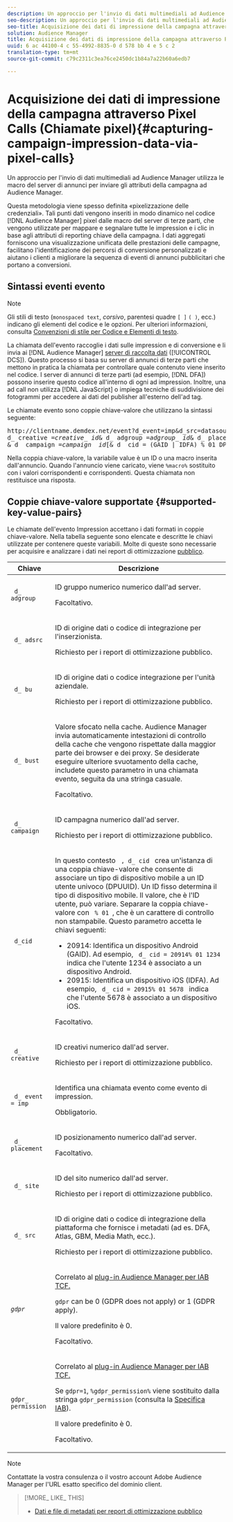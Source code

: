 ```yaml
---
description: Un approccio per l'invio di dati multimediali ad Audience Manager utilizza le macro del server di annunci per inviare gli attributi della campagna ad Audience Manager.
seo-description: Un approccio per l'invio di dati multimediali ad Audience Manager utilizza le macro del server di annunci per inviare gli attributi della campagna ad Audience Manager.
seo-title: Acquisizione dei dati di impressione della campagna attraverso Pixel Calls (Chiamate pixel)
solution: Audience Manager
title: Acquisizione dei dati di impressione della campagna attraverso Pixel Calls (Chiamate pixel)
uuid: 6 ac 44100-4 c 55-4992-8835-0 d 578 bb 4 e 5 c 2
translation-type: tm+mt
source-git-commit: c79c2311c3ea76ce2450dc1b84a7a22b60a6edb7

---
```



# Acquisizione dei dati di impressione della campagna attraverso Pixel Calls (Chiamate pixel){#capturing-campaign-impression-data-via-pixel-calls}

Un approccio per l&#39;invio di dati multimediali ad Audience Manager utilizza le macro del server di annunci per inviare gli attributi della campagna ad Audience Manager.

Questa metodologia viene spesso definita «pixelizzazione delle credenziali». Tali punti dati vengono inseriti in modo dinamico nel codice [!DNL Audience Manager] pixel dalle macro del server di terze parti, che vengono utilizzate per mappare e segnalare tutte le impression e i clic in base agli attributi di reporting chiave della campagna. I dati aggregati forniscono una visualizzazione unificata delle prestazioni delle campagne, facilitano l&#39;identificazione dei percorsi di conversione personalizzati e aiutano i clienti a migliorare la sequenza di eventi di annunci pubblicitari che portano a conversioni.

## Sintassi eventi evento

>[!NOTE]
>
>Gli stili di testo (`monospaced text`, *corsivo*, parentesi quadre `[ ]` `( )`, ecc.) indicano gli elementi del codice e le opzioni. Per ulteriori informazioni, consulta [Convenzioni di stile per Codice e Elementi di testo](../../reference/code-style-elements.md).

La chiamata dell&#39;evento raccoglie i dati sulle impression e di conversione e li invia ai [!DNL Audience Manager] [server di raccolta dati](/help/using/reference/system-components/components-data-collection.md) ([!UICONTROL DCS]). Questo processo si basa su server di annunci di terze parti che mettono in pratica la chiamata per controllare quale contenuto viene inserito nel codice. I server di annunci di terze parti (ad esempio, [!DNL DFA]) possono inserire questo codice all&#39;interno di ogni ad impression. Inoltre, una ad call non utilizza [!DNL JavaScript] o impiega tecniche di suddivisione dei fotogrammi per accedere ai dati del publisher all&#39;esterno dell&#39;ad tag.

Le chiamate evento sono coppie chiave-valore che utilizzano la sintassi seguente:

<pre>
http://clientname.demdex.net/event?d_event=imp&amp;d_src=datasource_id&amp;d_site=siteID&amp;
d_ creative =<i>creative_ id</i>&amp; d_ adgroup =<i>adgroup_ id</i>&amp; d_ placement =<i>placement_ id</i>
&amp; d_ campaign =<i>campaign_ id</i>[&amp; d_ cid = (GAID | IDFA) % 01 DPUUID] &amp; d_ bust = cache buster
</pre>

Nella coppia chiave-valore, la variabile value è un ID o una macro inserita dall&#39;annuncio. Quando l&#39;annuncio viene caricato, viene `%macro%` sostituito con i valori corrispondenti e corrispondenti. Questa chiamata non restituisce una risposta.

## Coppie chiave-valore supportate {#supported-key-value-pairs}

Le chiamate dell&#39;evento Impression accettano i dati formati in coppie chiave-valore. Nella tabella seguente sono elencate e descritte le chiavi utilizzate per contenere queste variabili. Molte di queste sono necessarie per acquisire e analizzare i dati nei report di ottimizzazione [pubblico](../../reporting/audience-optimization-reports/audience-optimization-reports.md).

<table id="table_F068C4D49F7D4775924D3CA712BF15BA"> 
 <thead> 
  <tr> 
   <th colname="col1" class="entry"> Chiave </th> 
   <th colname="col2" class="entry"> Descrizione </th> 
  </tr> 
 </thead>
 <tbody> 
  <tr> 
   <td colname="col1"> <code> d_ adgroup </code> </td> 
   <td colname="col2"> <p>ID gruppo numerico numerico dall'ad server. </p> <p>Facoltativo. </p> </td> 
  </tr> 
  <tr> 
   <td colname="col1"> <code> d_ adsrc </code> </td> 
   <td colname="col2"> <p>ID di origine dati o codice di integrazione per l'inserzionista. </p> <p>Richiesto per <span class="wintitle"> i report di ottimizzazione </span> pubblico. </p> </td> 
  </tr> 
  <tr> 
   <td colname="col1"> <code> d_ bu </code> </td> 
   <td colname="col2"> <p>ID di origine dati o codice integrazione per l'unità aziendale. </p> <p>Richiesto per <span class="wintitle"> i report di ottimizzazione </span> pubblico. </p> </td> 
  </tr> 
  <tr> 
   <td colname="col1"> <p> <code> d_ bust </code> </p> </td> 
   <td colname="col2"> <p>Valore sfocato nella cache. <span class="keyword"> Audience Manager invia </span> automaticamente intestazioni di controllo della cache che vengono rispettate dalla maggior parte dei browser e dei proxy. Se desiderate eseguire ulteriore svuotamento della cache, includete questo parametro in una chiamata evento, seguita da una stringa casuale. </p> <p> Facoltativo. </p> </td> 
  </tr> 
  <tr> 
   <td colname="col1"> <code> d_ campaign </code> </td> 
   <td colname="col2"> <p>ID campagna numerico dall'ad server. </p> <p>Richiesto per <span class="wintitle"> i report di ottimizzazione </span> pubblico. </p> </td> 
  </tr> 
  <tr> 
   <td colname="col1"> <code> d_cid </code> </td> 
   <td colname="col2"> <p>In questo contesto <code> , d_ cid </code> crea un'istanza di una coppia chiave-valore che consente di associare un tipo di dispositivo mobile a un ID utente univoco (DPUUID). Un ID fisso determina il tipo di dispositivo mobile. Il valore, che è l'ID utente, può variare. Separare la coppia chiave-valore con <code> % 01 </code>, che è un carattere di controllo non stampabile. Questo parametro accetta le chiavi seguenti: </p> 
    <ul id="ul_4D5D696D10B34615867AF3B64A938878"> 
     <li id="li_A4BD4B0C8C9443BF99075CDFACC013F6">20914: Identifica un dispositivo Android (GAID). Ad esempio, <code> d_ cid = 20914% 01 1234 </code> indica che l'utente 1234 è associato a un dispositivo Android. </li> 
     <li id="li_F83D7B3EC4D24D0187BFE639E2812B36">20915: Identifica un dispositivo iOS (IDFA). Ad esempio, <code> d_ cid = 20915% 01 5678 </code> indica che l'utente 5678 è associato a un dispositivo iOS. </li> 
    </ul> <p>Facoltativo. </p> </td> 
  </tr> 
  <tr> 
   <td colname="col1"> <code> d_ creative </code> </td> 
   <td colname="col2"> <p>ID creativi numerico dall'ad server. </p> <p>Richiesto per <span class="wintitle"> i report di ottimizzazione </span> pubblico. </p> </td> 
  </tr> 
  <tr> 
   <td colname="col1"> <code> d_ event = imp </code> </td> 
   <td colname="col2"> <p>Identifica una chiamata evento come evento di impression. </p> <p>Obbligatorio. </p> </td> 
  </tr> 
  <tr> 
   <td colname="col1"> <code> d_ placement </code> </td> 
   <td colname="col2"> <p>ID posizionamento numerico dall'ad server. </p> <p> Facoltativo. </p> </td> 
  </tr> 
  <tr> 
   <td colname="col1"> <code> d_ site </code> </td> 
   <td colname="col2"> <p>ID del sito numerico dall'ad server. </p> <p>Richiesto per <span class="wintitle"> i report di ottimizzazione </span> pubblico. </p> </td> 
  </tr> 
  <tr> 
   <td colname="col1"> <code> d_ src </code> </td> 
   <td colname="col2"> <p>ID di origine dati o codice di integrazione della piattaforma che fornisce i metadati (ad es. DFA, Atlas, GBM, Media Math, ecc.). </p> <p>Richiesto per <span class="wintitle"> i report di ottimizzazione </span> pubblico. </p> </td> 
  </tr> 
   <tr> 
   <td colname="col1"> <code><i>gdpr</i></code>  </td> 
   <td colname="col2"> <p>Correlato al <a href="../../overview/aam-gdpr/aam-iab-plugin.md">plug-in Audience Manager  per IAB TCF.</a></p> <p><code>gdpr</code> can be 0 (GDPR does not apply) or 1 (GDPR apply).</p> <p>Il valore predefinito è 0.</p><p>Facoltativo.</p> </td> 
  </tr>
   <tr> 
   <td colname="col1"> <code>gdpr_ permission</code> </td> 
   <td colname="col2"> <p>Correlato al <a href="../../overview/aam-gdpr/aam-iab-plugin.md">plug-in Audience Manager  per IAB TCF.</a></p><p> Se <code>gdpr=1</code>, <code>%gdpr_permission%</code> viene sostituito dalla stringa <code>gdpr_permission</code> (consulta la <a href="https://github.com/InteractiveAdvertisingBureau/GDPR-Transparency-and-Consent-Framework/blob/master/URL-based%20Consent%20Passing_%20Framework%20Guidance.md#specifications" format="http" scope="external">Specifica IAB</a>).</p> <p>Il valore predefinito è 0.</p><p>Facoltativo.</p> </td> 
  </tr> 
 </tbody> 
</table>

>[!NOTE]
>
>Contattate la vostra consulenza o il vostro account Adobe Audience Manager per l&#39;URL esatto specifico del dominio client.

>[!MORE_ LIKE_ THIS]
>
>* [Dati e file di metadati per report di ottimizzazione pubblico](../../reporting/audience-optimization-reports/metadata-files-intro/metadata-files-intro.md)

